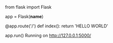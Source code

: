 from flask import Flask

app = Flask(__name__)

@app.route('/')
def index():
    return 'HELLO WORLD'

app.run()
 Running on http://127.0.0.1:5000/
